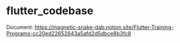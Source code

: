 # flutter_codebase

Document: https://magnetic-snake-dab.notion.site/Flutter-Training-Programs-cc20ed22652643a5afd2d5dbce8b3fc8
